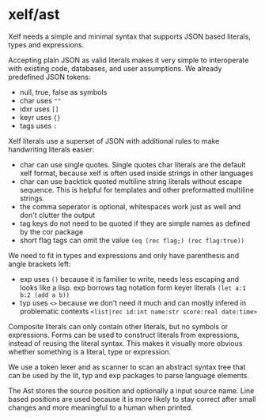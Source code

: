 xelf/ast
========

Xelf needs a simple and minimal syntax that supports JSON based literals, types and expressions.

Accepting plain JSON as valid literals makes it very simple to interoperate with existing code,
databases, and user assumptions. We already predefined JSON tokens:

 * null, true, false as symbols
 * char uses `""`
 * idxr uses `[]`
 * keyr uses `{}`
 * tags uses `:`

Xelf literals use a superset of JSON with additional rules to make handwriting literals easier:
 * char can use single quotes. Single quotes char literals are the default xelf format,
   because xelf is often used inside strings in other languages
 * char can use backtick quoted multiline string literals without escape sequence. This is
   helpful for templates and other preformatted multiline strings.
 * the comma seperator is optional, whitespaces work just as well and don't clutter the output
 * tag keys do not need to be quoted if they are simple names as defined by the cor package
 * short flag tags can omit the value `(eq (rec flag;) (rec flag:true))`

We need to fit in types and expressions and only have parenthesis and angle brackets left:
 * exp uses `()` because it is familier to write, needs less escaping and looks like a lisp.
   exp borrows tag notation form keyer literals `(let a:1 b:2 (add a b))`
 * typ uses `<>` because we don't need it much and can mostly infered in problematic contexts
   `<list|rec id:int name:str score:real date:time>`

Composite literals can only contain other literals, but no symbols or expressions. Forms can be used
to construct literals from expressions, instead of reusing the literal syntax. This makes it
visually more obvious whether something is a literal, type or expression.

We use a token lexer and as scanner to scan an abstract syntax tree that can be used by the lit, typ
and exp packages to parse language elements.

The Ast stores the source position and optionally a input source name. Line based positions are used
because it is more likely to stay correct after small changes and more meaningful to a human when
printed.
